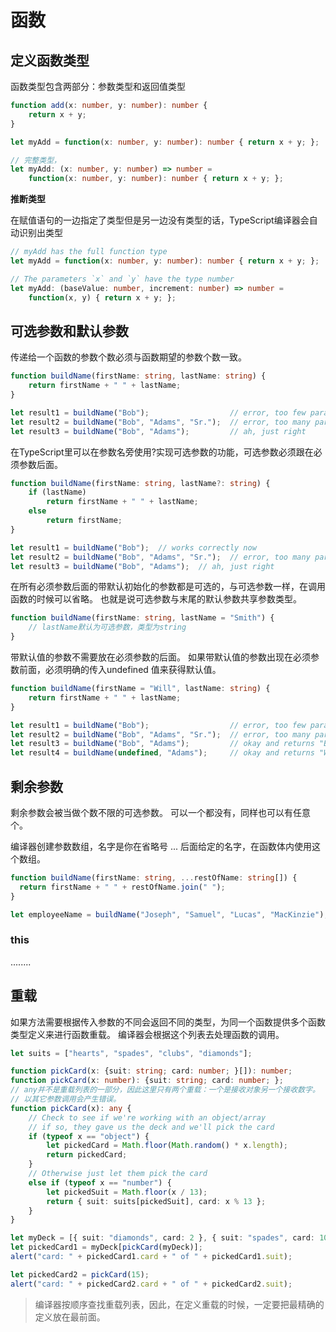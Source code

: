 # 函数
## 定义函数类型
函数类型包含两部分：参数类型和返回值类型
```typescript
function add(x: number, y: number): number {
    return x + y;
}

let myAdd = function(x: number, y: number): number { return x + y; };

// 完整类型，
let myAdd: (x: number, y: number) => number =
    function(x: number, y: number): number { return x + y; };
```
**推断类型**
 
在赋值语句的一边指定了类型但是另一边没有类型的话，TypeScript编译器会自动识别出类型
```typescript
// myAdd has the full function type
let myAdd = function(x: number, y: number): number { return x + y; };

// The parameters `x` and `y` have the type number
let myAdd: (baseValue: number, increment: number) => number =
    function(x, y) { return x + y; };
```
## 可选参数和默认参数
传递给一个函数的参数个数必须与函数期望的参数个数一致。
```typescript
function buildName(firstName: string, lastName: string) {
    return firstName + " " + lastName;
}

let result1 = buildName("Bob");                  // error, too few parameters
let result2 = buildName("Bob", "Adams", "Sr.");  // error, too many parameters
let result3 = buildName("Bob", "Adams");         // ah, just right
```
在TypeScript里可以在参数名旁使用?实现可选参数的功能，可选参数必须跟在必须参数后面。
```typescript
function buildName(firstName: string, lastName?: string) {
    if (lastName)
        return firstName + " " + lastName;
    else
        return firstName;
}

let result1 = buildName("Bob");  // works correctly now
let result2 = buildName("Bob", "Adams", "Sr.");  // error, too many parameters
let result3 = buildName("Bob", "Adams");  // ah, just right
```
在所有必须参数后面的带默认初始化的参数都是可选的，与可选参数一样，在调用函数的时候可以省略。 也就是说可选参数与末尾的默认参数共享参数类型。
```typescript
function buildName(firstName: string, lastName = "Smith") {
    // lastName默认为可选参数，类型为string
}
```
带默认值的参数不需要放在必须参数的后面。 如果带默认值的参数出现在必须参数前面，必须明确的传入undefined 值来获得默认值。
```typescript
function buildName(firstName = "Will", lastName: string) {
    return firstName + " " + lastName;
}

let result1 = buildName("Bob");                  // error, too few parameters
let result2 = buildName("Bob", "Adams", "Sr.");  // error, too many parameters
let result3 = buildName("Bob", "Adams");         // okay and returns "Bob Adams"
let result4 = buildName(undefined, "Adams");     // okay and returns "Will Adams"
```
## 剩余参数
剩余参数会被当做个数不限的可选参数。 可以一个都没有，同样也可以有任意个。
 
 编译器创建参数数组，名字是你在省略号 ... 后面给定的名字，在函数体内使用这个数组。
```typescript
function buildName(firstName: string, ...restOfName: string[]) {
  return firstName + " " + restOfName.join(" ");
}

let employeeName = buildName("Joseph", "Samuel", "Lucas", "MacKinzie");
```
### this
........
## 重载
如果方法需要根据传入参数的不同会返回不同的类型，为同一个函数提供多个函数类型定义来进行函数重载。 编译器会根据这个列表去处理函数的调用。
```typescript
let suits = ["hearts", "spades", "clubs", "diamonds"];

function pickCard(x: {suit: string; card: number; }[]): number;
function pickCard(x: number): {suit: string; card: number; };
// any并不是重载列表的一部分，因此这里只有两个重载：一个是接收对象另一个接收数字。 
// 以其它参数调用会产生错误。
function pickCard(x): any {
    // Check to see if we're working with an object/array
    // if so, they gave us the deck and we'll pick the card
    if (typeof x == "object") {
        let pickedCard = Math.floor(Math.random() * x.length);
        return pickedCard;
    }
    // Otherwise just let them pick the card
    else if (typeof x == "number") {
        let pickedSuit = Math.floor(x / 13);
        return { suit: suits[pickedSuit], card: x % 13 };
    }
}

let myDeck = [{ suit: "diamonds", card: 2 }, { suit: "spades", card: 10 }, { suit: "hearts", card: 4 }];
let pickedCard1 = myDeck[pickCard(myDeck)];
alert("card: " + pickedCard1.card + " of " + pickedCard1.suit);

let pickedCard2 = pickCard(15);
alert("card: " + pickedCard2.card + " of " + pickedCard2.suit);
```
> 编译器按顺序查找重载列表，因此，在定义重载的时候，一定要把最精确的定义放在最前面。

